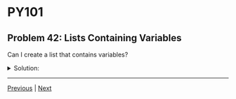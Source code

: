 # PY101
## Problem 42: Lists Containing Variables

Can I create a list that contains variables?

<details>
<summary>Solution:</summary>

No, lists don't contain variables themselves. When you create a list with variables, the list contains references to the objects that those variables point to, not the variables themselves.

For example:
```python
x = 5
y = 10
my_list = [x, y]  # my_list contains the objects 5 and 10, not the variables x and y

x = 20  # Changing x doesn't affect my_list
print(my_list)  # Output: [5, 10]
```

</details>

---

[Previous](41.md) | [Next](43.md)

